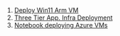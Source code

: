1. [Deploy Win11 Arm VM](https://ayanmullick.github.io/AzIaaS/?path=https://raw.githubusercontent.com/ayanmullick/AzIaaS/main/Blog/DeployWindows11ArmVM.md)
2. [Three Tier App. Infra Deployment](https://ayanmullick.github.io/AzIaaS/?path=https://raw.githubusercontent.com/Ayanmullick/AzIaaS/refs/heads/main/3TierApp/Document.md) 
3. [Notebook deploying Azure VMs](https://github.com/Ayanmullick/AzIaaS/blob/main/AzVM.ipynb)  

   

